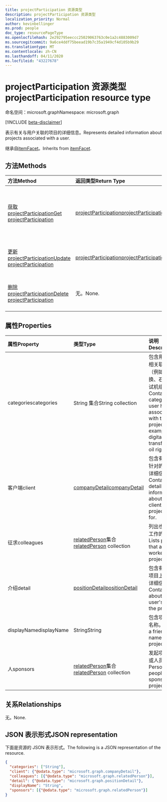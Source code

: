 ```yaml
---
title: projectParticipation 资源类型
description: projectParticipation 资源类型
localization_priority: Normal
author: kevinbellinger
ms.prod: people
doc_type: resourcePageType
ms.openlocfilehash: 2e292795eeccc25029063763c0e1a2c4883009d7
ms.sourcegitcommit: 9a6ce4ddf75beead19b7c35a1949cf4d105b9b29
ms.translationtype: MT
ms.contentlocale: zh-CN
ms.lasthandoff: 04/11/2020
ms.locfileid: "43227678"
---
```

# <a name="projectparticipation-resource-type"></a><span data-ttu-id="001f8-103">projectParticipation 资源类型</span><span class="sxs-lookup"><span data-stu-id="001f8-103">projectParticipation resource type</span></span>

<span data-ttu-id="001f8-104">命名空间：microsoft.graph</span><span class="sxs-lookup"><span data-stu-id="001f8-104">Namespace: microsoft.graph</span></span>

[!INCLUDE [beta-disclaimer](../../includes/beta-disclaimer.md)]

<span data-ttu-id="001f8-105">表示有关与用户关联的项目的详细信息。</span><span class="sxs-lookup"><span data-stu-id="001f8-105">Represents detailed information about projects associated with a user.</span></span>

<span data-ttu-id="001f8-106">继承自[itemFacet](itemfacet.md)。</span><span class="sxs-lookup"><span data-stu-id="001f8-106">Inherits from [itemFacet](itemfacet.md).</span></span>

## <a name="methods"></a><span data-ttu-id="001f8-107">方法</span><span class="sxs-lookup"><span data-stu-id="001f8-107">Methods</span></span>

| <span data-ttu-id="001f8-108">方法</span><span class="sxs-lookup"><span data-stu-id="001f8-108">Method</span></span>                                                                | <span data-ttu-id="001f8-109">返回类型</span><span class="sxs-lookup"><span data-stu-id="001f8-109">Return Type</span></span>                                     | <span data-ttu-id="001f8-110">说明</span><span class="sxs-lookup"><span data-stu-id="001f8-110">Description</span></span>                                                                 |
|:----------------------------------------------------------------------|:------------------------------------------------|:----------------------------------------------------------------------------|
| [<span data-ttu-id="001f8-111">获取 projectParticipation</span><span class="sxs-lookup"><span data-stu-id="001f8-111">Get projectParticipation</span></span>](../api/projectparticipation-get.md)        | [<span data-ttu-id="001f8-112">projectParticipation</span><span class="sxs-lookup"><span data-stu-id="001f8-112">projectParticipation</span></span>](projectparticipation.md) | <span data-ttu-id="001f8-113">读取**projectParticipation**对象的属性和关系。</span><span class="sxs-lookup"><span data-stu-id="001f8-113">Read the properties and relationships of a **projectParticipation** object.</span></span> |
| [<span data-ttu-id="001f8-114">更新 projectParticipation</span><span class="sxs-lookup"><span data-stu-id="001f8-114">Update projectParticipation</span></span>](../api/projectparticipation-update.md)  | [<span data-ttu-id="001f8-115">projectParticipation</span><span class="sxs-lookup"><span data-stu-id="001f8-115">projectParticipation</span></span>](projectparticipation.md) | <span data-ttu-id="001f8-116">更新**projectParticipation**对象。</span><span class="sxs-lookup"><span data-stu-id="001f8-116">Update a **projectParticipation** object.</span></span>                                   |
| [<span data-ttu-id="001f8-117">删除 projectParticipation</span><span class="sxs-lookup"><span data-stu-id="001f8-117">Delete projectParticipation</span></span>](../api/projectparticipation-delete.md)  | <span data-ttu-id="001f8-118">无。</span><span class="sxs-lookup"><span data-stu-id="001f8-118">None.</span></span>                                           | <span data-ttu-id="001f8-119">删除**projectParticipation**对象。</span><span class="sxs-lookup"><span data-stu-id="001f8-119">Delete a **projectParticipation** object.</span></span>                                   |

## <a name="properties"></a><span data-ttu-id="001f8-120">属性</span><span class="sxs-lookup"><span data-stu-id="001f8-120">Properties</span></span>

| <span data-ttu-id="001f8-121">属性</span><span class="sxs-lookup"><span data-stu-id="001f8-121">Property</span></span>     | <span data-ttu-id="001f8-122">类型</span><span class="sxs-lookup"><span data-stu-id="001f8-122">Type</span></span>                                        | <span data-ttu-id="001f8-123">说明</span><span class="sxs-lookup"><span data-stu-id="001f8-123">Description</span></span>                                                                                                |
|:-------------|:--------------------------------------------|:-----------------------------------------------------------------------------------------------------------|
|<span data-ttu-id="001f8-124">categories</span><span class="sxs-lookup"><span data-stu-id="001f8-124">categories</span></span>    | <span data-ttu-id="001f8-125">String 集合</span><span class="sxs-lookup"><span data-stu-id="001f8-125">String collection</span></span>                           | <span data-ttu-id="001f8-126">包含用户与项目相关联的类别（例如，数字转换、石油远程测试机组）。</span><span class="sxs-lookup"><span data-stu-id="001f8-126">Contains categories a user has associated with the project (for example, digital transformation, oil rig).</span></span> |
|<span data-ttu-id="001f8-127">客户端</span><span class="sxs-lookup"><span data-stu-id="001f8-127">client</span></span>        |[<span data-ttu-id="001f8-128">companyDetail</span><span class="sxs-lookup"><span data-stu-id="001f8-128">companyDetail</span></span>](companydetail.md)            | <span data-ttu-id="001f8-129">包含有关项目所针对的客户端的详细信息。</span><span class="sxs-lookup"><span data-stu-id="001f8-129">Contains detailed information about the client the project was for.</span></span>                                        |
|<span data-ttu-id="001f8-130">征求</span><span class="sxs-lookup"><span data-stu-id="001f8-130">colleagues</span></span>    |<span data-ttu-id="001f8-131">[relatedPerson](relatedperson.md)集合</span><span class="sxs-lookup"><span data-stu-id="001f8-131">[relatedPerson](relatedperson.md) collection</span></span> | <span data-ttu-id="001f8-132">列出也在项目中工作的人员。</span><span class="sxs-lookup"><span data-stu-id="001f8-132">Lists people that also worked on the project.</span></span>                                                              |
|<span data-ttu-id="001f8-133">介绍</span><span class="sxs-lookup"><span data-stu-id="001f8-133">detail</span></span>        |[<span data-ttu-id="001f8-134">positionDetail</span><span class="sxs-lookup"><span data-stu-id="001f8-134">positionDetail</span></span>](positiondetail.md)          | <span data-ttu-id="001f8-135">包含有关用户在项目上的角色的详细信息。</span><span class="sxs-lookup"><span data-stu-id="001f8-135">Contains detail about the user's role on the project.</span></span>                                                      |
|<span data-ttu-id="001f8-136">displayName</span><span class="sxs-lookup"><span data-stu-id="001f8-136">displayName</span></span>   |<span data-ttu-id="001f8-137">String</span><span class="sxs-lookup"><span data-stu-id="001f8-137">String</span></span>                                       |<span data-ttu-id="001f8-138">包含项目的友好名称。</span><span class="sxs-lookup"><span data-stu-id="001f8-138">Contains a friendly name for the project.</span></span>                                                                   |
|<span data-ttu-id="001f8-139">人</span><span class="sxs-lookup"><span data-stu-id="001f8-139">sponsors</span></span>      |<span data-ttu-id="001f8-140">[relatedPerson](relatedperson.md)集合</span><span class="sxs-lookup"><span data-stu-id="001f8-140">[relatedPerson](relatedperson.md) collection</span></span> | <span data-ttu-id="001f8-141">发起项目的人员或人员。</span><span class="sxs-lookup"><span data-stu-id="001f8-141">The Person or people who sponsored the project.</span></span>                                                            |

## <a name="relationships"></a><span data-ttu-id="001f8-142">关系</span><span class="sxs-lookup"><span data-stu-id="001f8-142">Relationships</span></span>

<span data-ttu-id="001f8-143">无。</span><span class="sxs-lookup"><span data-stu-id="001f8-143">None.</span></span>

## <a name="json-representation"></a><span data-ttu-id="001f8-144">JSON 表示形式</span><span class="sxs-lookup"><span data-stu-id="001f8-144">JSON representation</span></span>

<span data-ttu-id="001f8-145">下面是资源的 JSON 表示形式。</span><span class="sxs-lookup"><span data-stu-id="001f8-145">The following is a JSON representation of the resource.</span></span>

<!-- {
  "blockType": "resource",
  "optionalProperties": [

  ],
  "@odata.type": "microsoft.graph.projectParticipation",
  "baseType": ""
}-->

```json
{
  "categories": ["String"],
  "client": {"@odata.type": "microsoft.graph.companyDetail"},
  "colleagues": [{"@odata.type": "microsoft.graph.relatedPerson"}],
  "detail": {"@odata.type": "microsoft.graph.positionDetail"},
  "displayName": "String",
  "sponsors": [{"@odata.type": "microsoft.graph.relatedPerson"}]
}
```

<!-- uuid: 16cd6b66-4b1a-43a1-adaf-3a886856ed98
2019-02-04 14:57:30 UTC -->
<!-- {
  "type": "#page.annotation",
  "description": "projectParticipation resource",
  "keywords": "",
  "section": "documentation",
  "tocPath": ""
}-->

